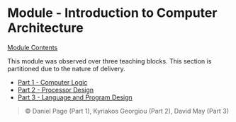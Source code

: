# Module - Introduction to Computer Architecture <!-- omit in toc -->

[Module Contents](../../README.md)

This module was observed over three teaching blocks. This section is partitioned due to the nature of delivery.

- [Part 1 - Computer Logic](./part1/index)
- [Part 2 - Processor Design](./part2/index)
- [Part 3 - Language and Program Design](./part3/index)

> &copy; Daniel Page (Part 1), Kyriakos Georgiou (Part 2), David May (Part 3)
